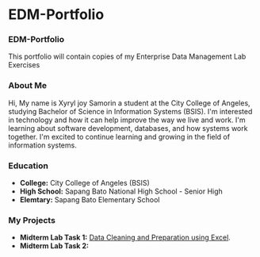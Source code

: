 
# EDM-Portfolio 
### EDM-Portfolio 
This portfolio will contain copies of my Enterprise Data Management Lab Exercises
### About Me
Hi, My name is Xyryl joy Samorin a student at the City College of Angeles, studying Bachelor of Science in Information Systems (BSIS). I'm interested in technology and how it can help improve the way we live and work. I'm learning about software development, databases, and how systems work together. I'm excited to continue learning and growing in the field of information systems.

### Education
- **College:** City College of Angeles (BSIS)
- **High School:** Sapang Bato National High School - Senior High
- **Elemtary:** Sapang Bato Elementary School

### My Projects
- **Midterm Lab Task 1:** [Data Cleaning and Preparation using Excel](https://github.com/Xyyy24/Portfolio/blob/main/Midterm%20Task%201.md).
- **Midterm Lab Task 2:**
